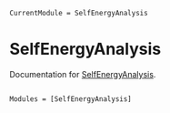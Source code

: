 ```@meta
CurrentModule = SelfEnergyAnalysis
```

# SelfEnergyAnalysis

Documentation for [SelfEnergyAnalysis](https://git.uwaterloo.ca//a5russel/SelfEnergyAnalysis.jl).

```@index
```

```@autodocs
Modules = [SelfEnergyAnalysis]
```

